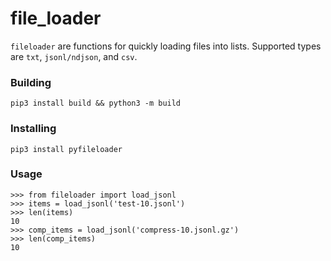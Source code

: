# file_loader

`fileloader` are functions for quickly loading files into lists. Supported types
are `txt`, `jsonl/ndjson`, and `csv`.

### Building

`pip3 install build && python3 -m build`

### Installing

`pip3 install pyfileloader`

### Usage

```
>>> from fileloader import load_jsonl
>>> items = load_jsonl('test-10.jsonl')
>>> len(items)
10
>>> comp_items = load_jsonl('compress-10.jsonl.gz')
>>> len(comp_items)
10
```
